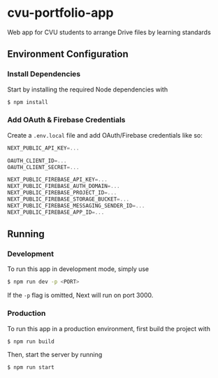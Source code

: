 # cvu-portfolio-app
Web app for CVU students to arrange Drive files by learning standards

## Environment Configuration
### Install Dependencies
Start by installing the required Node dependencies with
```bash
$ npm install
```
### Add OAuth & Firebase Credentials
Create a `.env.local` file and add OAuth/Firebase credentials like so:
```js
NEXT_PUBLIC_API_KEY=...

OAUTH_CLIENT_ID=...
OAUTH_CLIENT_SECRET=...

NEXT_PUBLIC_FIREBASE_API_KEY=...
NEXT_PUBLIC_FIREBASE_AUTH_DOMAIN=...
NEXT_PUBLIC_FIREBASE_PROJECT_ID=...
NEXT_PUBLIC_FIREBASE_STORAGE_BUCKET=...
NEXT_PUBLIC_FIREBASE_MESSAGING_SENDER_ID=...
NEXT_PUBLIC_FIREBASE_APP_ID=...
```
## Running
### Development
To run this app in development mode, simply use
```bash
$ npm run dev -p <PORT>
```
If the `-p` flag is omitted, Next will run on port 3000.
### Production
To run this app in a production environment, first build the project with
```bash
$ npm run build
```
Then, start the server by running
```bash
$ npm run start
```
